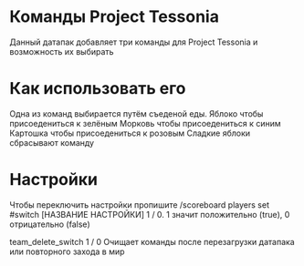 # Команды Project Tessonia
Данный датапак добавляет три команды для Project Tessonia и возможность их выбирать
# Как использовать его
Одна из команд выбирается путём съеденой еды.
Яблоко чтобы присоедениться к зелёным
Морковь чтобы присоедениться к синим
Картошка чтобы присоедениться к розовым
Сладкие яблоки сбрасывают команду

# Настройки
Чтобы переключить настройки пропишите /scoreboard players set #switch [НАЗВАНИЕ НАСТРОЙКИ] 1 / 0. 1 значит положительно (true), 0 отрицательно (false)

team_delete_switch 1 / 0
Очищает команды после перезагрузки датапака или повторного захода в мир
